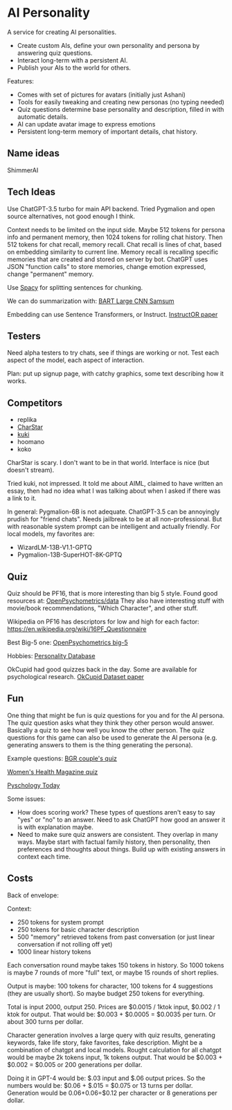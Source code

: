 # AI Personality

A service for creating AI personalities.

* Create custom AIs, define your own personality and persona by answering quiz questions.
* Interact long-term with a persistent AI.
* Publish your AIs to the world for others.

Features:
* Comes with set of pictures for avatars (initially just Ashani)
* Tools for easily tweaking and creating new personas (no typing needed)
* Quiz questions determine base personality and description, filled in with automatic details.
* AI can update avatar image to express emotions
* Persistent long-term memory of important details, chat history.

## Name ideas

ShimmerAI

## Tech Ideas

Use ChatGPT-3.5 turbo for main API backend. Tried Pygmalion and open source alternatives, not good enough I think.

Context needs to be limited on the input side. Maybe 512 tokens for persona info and permanent memory, then 1024 tokens
for rolling chat history. Then 512 tokens for chat recall, memory recall. Chat recall is lines of chat, based on embedding
similarity to current line. Memory recall is recalling specific memories that are created and stored on server by bot.
ChatGPT uses JSON "function calls" to store memories, change emotion expressed, change "permanent" memory.

Use [Spacy](https://spacy.io/) for splitting sentences for chunking.

We can do summarization with:
[BART Large CNN Samsum](https://huggingface.co/philschmid/bart-large-cnn-samsum)

Embedding can use Sentence Transformers, or Instruct.
[InstructOR paper](https://arxiv.org/abs/2212.09741)


## Testers

Need alpha testers to try chats, see if things are working or not. Test each aspect of the model, each aspect of interaction.

Plan: put up signup page, with catchy graphics, some text describing how it works.

## Competitors

* replika
* [CharStar](https://charstar.ai/)
* [kuki](https://www.kuki.ai/about)
* hoomano
* koko

CharStar is scary. I don't want to be in that world. Interface is nice (but doesn't stream).

Tried kuki, not impressed. It told me about AIML, claimed to have written an essay, then had no idea what I was talking about when I asked if there was a link to it.

In general: Pygmalion-6B is not adequate. ChatGPT-3.5 can be annoyingly prudish for "friend chats". Needs jailbreak to be at all non-professional. But with
reasonable system prompt can be intelligent and actually friendly. For local models, my favorites are:
* WizardLM-13B-V1.1-GPTQ
* Pygmalion-13B-SuperHOT-8K-GPTQ


## Quiz

Quiz should be PF16, that is more interesting than big 5 style. Found good resources at:
[OpenPsychometrics/data](https://openpsychometrics.org/_rawdata/)
They also have interesting stuff with movie/book recommendations, "Which Character", and other stuff.

Wikipedia on PF16 has descriptors for low and high for each factor:
https://en.wikipedia.org/wiki/16PF_Questionnaire

Best Big-5 one:
[OpenPsychometrics big-5](https://openpsychometrics.org/printable/big-five-personality-test.pdf)

Hobbies:
[Personality Database](https://www.personality-database.com/profile?pid=3&cid=30&sub_cat_id=31569)

OkCupid had good quizzes back in the day. Some are available for psychological research.
[OkCupid Dataset paper](https://openpsych.net/paper/46/)

## Fun

One thing that might be fun is quiz questions for you and for the AI persona. The quiz question
asks what they think they other person would answer. Basically a quiz to see how well you know
the other person. The quiz questions for this game can also be used to generate the AI persona
(e.g. generating answers to them is the thing generating the persona).

Example questions:
[BGR couple's quiz](https://www.mindbodygreen.com/articles/couples-quiz)

[Women's Health Magazine quiz](https://www.womenshealthmag.com/sex-and-love/a32160810/couples-quiz-questions/)

[Pyschology Today](https://www.psychologytoday.com/us/blog/in-practice/201607/21-questions-test-how-well-you-really-know-your-partner)

Some issues:
* How does scoring work? These types of questions aren't easy to say "yes" or "no" to an answer. Need to ask ChatGPT how good
an answer it is with explanation maybe.
* Need to make sure quiz answers are consistent. They overlap in many ways. Maybe start with factual family history, then personality,
then preferences and thoughts about things. Build up with existing answers in context each time.



## Costs

Back of envelope:

Context:
* 250 tokens for system prompt
* 250 tokens for basic character description
* 500 "memory" retrieved tokens from past conversation (or just linear
conversation if not rolling off yet)
* 1000 linear history tokens

Each conversation round maybe takes 150 tokens in history. So 1000 tokens is
maybe 7 rounds of more "full" text, or maybe 15 rounds of short replies.

Output is maybe: 100 tokens for character, 100 tokens for 4 suggestions (they are
usually short). So maybe budget 250 tokens for everything.

Total is input 2000, output 250. Prices are $0.0015 / 1ktok input, $0.002 / 1 ktok for output.
That would be: $0.003 + $0.0005 = $0.0035 per turn. Or about 300 turns per dollar.

Character generation involves a large query with quiz results, generating keywords, fake
life story, fake favorites, fake description. Might be a combination of chatgpt and local
models. Rought calculation for all chatgpt would be maybe 2k tokens input, 1k tokens output.
That would be $0.003 + $0.002 = $0.005 or 200 generations per dollar.

Doing it in GPT-4 would be: $.03 input and $.06 output prices. So the numbers would be:
$0.06 + $.015 = $0.075 or 13 turns per dollar. Generation would be $0.06+$0.06=$0.12
per character or 8 generations per dollar.
